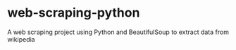 # web-scraping-python
A web scraping project using Python and  BeautifulSoup to extract data from wikipedia

